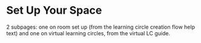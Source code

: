 # Set Up Your Space

2 subpages: one on room set up \(from the learning circle creation flow help text\) and one on virtual learning circles, from the virtual LC guide. 


